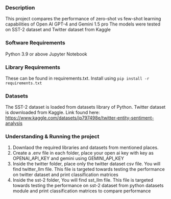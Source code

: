 ### Description
This project compares the performance of zero-shot vs few-shot learning capabilities of Open AI GPT-4 and Gemini 1.5 pro
The models were tested on SST-2 dataset and Twitter dataset from Kaggle

### Software Requirements
Python 3.9 or above
Jupyter Notebook

### Library Requirements
These can be found in requirements.txt. Install using ```pip install -r requirements.txt```

### Datasets
The SST-2 dataset is loaded from datasets library of Python. 
Twitter dataset is downloaded from Kaggle. Link found here: https://www.kaggle.com/datasets/jp797498e/twitter-entity-sentiment-analysis

### Understanding & Running the project
1. Downlaod the required libraries and datasets from mentioned places.
2. Create a .env file in each folder, place your open ai key with key as OPENAI_API_KEY and gemini using GEMINI_API_KEY
3. Inside the twitter folder, place only the twitter dataset csv file. You will find twitter_llm file. This file is targeted towards testing the performance on twitter dataset and print classification matrices
4. Inside the sst-2 folder, You will find sst_llm file. This file is targeted towards testing the performance on sst-2 dataset from python datasets module and print classification matrices to compare performance
